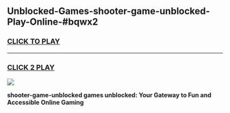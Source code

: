 
## Unblocked-Games-shooter-game-unblocked-Play-Online-#bqwx2
<h3>
<a href="https://premium.freeplayer.one?title=shooter-game-unblocked&ref=27F">CLICK TO PLAY</a></h3>
<hr>

<h3>
<a href="https://premium.freeplayer.one?title=shooter-game-unblocked&ref=27F">CLICK 2 PLAY</a>
  
</h3>

<a href="https://premium.freeplayer.one?title=shooter-game-unblocked&ref=27F"><img src="https://clearcache.store/games.png"></a>


**shooter-game-unblocked games unblocked: Your Gateway to Fun and Accessible Online Gaming**
